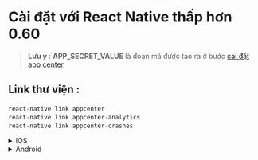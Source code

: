 # Cài đặt với React Native thấp hơn 0.60

> **Lưu ý** : **APP_SECRET_VALUE** là đoạn mã được tạo ra ở bước [cài đặt app center](../Appcenter.md)

## Link thư viện :

```python
react-native link appcenter
react-native link appcenter-analytics
react-native link appcenter-crashes
```

<details>
    <summary>
        IOS
    </summary>

- Nếu gặp lỗi :

  ```
  Added code to initialize iOS App Center SDK in ios/reactnativesample/AppDelegate.m
  Analyzing dependencies [!] Unable to find a specification for AppCenterReactNativeShared (~> {version})

  ```

- Tại thư mục ios:
  ```
  pod repo update
  ```
- Link lại :
  ```
  react-native link
  ```
- Tạo file `AppCenter-Config.plist` trong thư mục ios với nội dung :

  ```
  <?xml version="1.0" encoding="UTF-8"?>
  <!DOCTYPE plist PUBLIC "-//Apple//DTD PLIST 1.0//EN" "https://www.apple.com/DTDs/PropertyList-1.0.dtd">
  <dict version="1.0">
      <dict>
      <key>AppSecret</key>
      <string>{APP_SECRET_VALUE}</string>
      </dict>
  </dict>
  ```

- Thêm file `AppCenter-Config.plist` vừa tạo vào project
  - Mở file .xcworkspace bằng xcode
  - Chuột phải vào tên project chọn **Add Files to {tênproject}**
    ![img](../../readmeasset/addToXcode.png)
  - Tìm đến file `AppCenter-Config.plist` vừa tạo
    ![img](../../readmeasset/pickFileConfig.png)
- Cấu hình file `AppDelegate.m` để có thể sử dụng

  - import :
    ```
        #import <AppCenterReactNative/AppCenterReactNative.h>
        #import <AppCenterReactNativeAnalytics/AppCenterReactNativeAnalytics.h>
        #import <AppCenterReactNativeCrashes/AppCenterReactNativeCrashes.h>
        #import <AppCenterReactNativePush/AppCenterReactNativePush.h>
    ```
  - sử dụng :

    ```
        [AppCenterReactNative register];
        [AppCenterReactNativeAnalytics registerWithInitiallyEnabled:true];
        [AppCenterReactNativeCrashes registerWithAutomaticProcessing];
        [AppCenterReactNativePush register];
    ```

  - Kết quả :
    ![img](../../readmeasset/codeInAppDelegate.png)

</details>

<details>
    <summary>
        Android
    </summary>

- Tạo file `appcenter-config.json` trong đường dẫn `android/app/src/main/assets/` với nội dung :

  ```
  {
    "app_secret": "{APP_SECRET_VALUE}"
  }
  ```

- Thêm vào file `strings.xml` trong đường dẫn `res/values/strings.xml` :
  ```
  <string name="appCenterCrashes_whenToSendCrashes" moduleConfig="true" translatable="false">ASK_JAVASCRIPT</string>
  <string name="appCenterAnalytics_whenToEnableAnalytics" moduleConfig="true" translatable="false">ALWAYS_SEND</string>
  ```
  </details>
